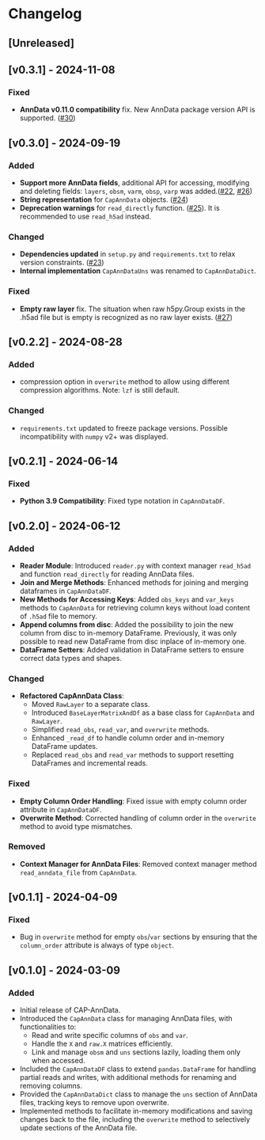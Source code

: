 # Changelog

## [Unreleased]

## [v0.3.1] - 2024-11-08

### Fixed
- **AnnData v0.11.0 compatibility** fix. New AnnData package version API is supported. ([#30](https://github.com/cellannotation/cap-anndata/pull/30))


## [v0.3.0] - 2024-09-19
### Added
- **Support more AnnData fields**, additional API for accessing, modifying and deleting fields: `layers`, `obsm`, `varm`, `obsp`, `varp` was added.([#22](https://github.com/cellannotation/cap-anndata/pull/22), [#26](https://github.com/cellannotation/cap-anndata/pull/26)) 
- **String representation** for `CapAnnData` objects. ([#24](https://github.com/cellannotation/cap-anndata/pull/24))
- **Deprecation warnings** for `read_directly` function. ([#25](https://github.com/cellannotation/cap-anndata/pull/25)). It is recommended to use `read_h5ad` instead.

### Changed
- **Dependencies updated** in `setup.py` and `requirements.txt` to relax version constraints. ([#23](https://github.com/cellannotation/cap-anndata/pull/26))
- **Internal implementation** `CapAnnDataUns` was renamed to `CapAnnDataDict`.

### Fixed
- **Empty raw layer** fix. The situation when raw h5py.Group exists in the .h5ad file but is empty is recognized as no raw layer exists. ([#27](https://github.com/cellannotation/cap-anndata/pull/27))

## [v0.2.2] - 2024-08-28

### Added
- compression option in `overwrite` method to allow using different compression algorithms. Note: `lzf` is still default. 

### Changed

- `requirements.txt` updated to freeze package versions. Possible incompatibility with `numpy` v2+ was displayed. 

## [v0.2.1] - 2024-06-14

### Fixed
- **Python 3.9 Compatibility**: Fixed type notation in `CapAnnDataDF`.

## [v0.2.0] - 2024-06-12

### Added

- **Reader Module**: Introduced `reader.py` with context manager `read_h5ad` and  function `read_directly` for reading AnnData files.
- **Join and Merge Methods**: Enhanced methods for joining and merging dataframes in `CapAnnDataDF`.
- **New Methods for Accessing Keys**: Added `obs_keys` and `var_keys` methods to `CapAnnData` for retrieving column keys without load content of `.h5ad` file to memory.
- **Append columns from disc**: Added the possibility to join the new column from disc to in-memory DataFrame. Previously, it was only possible to read new DataFrame from disc inplace of in-memory one. 
- **DataFrame Setters**: Added validation in DataFrame setters to ensure correct data types and shapes.

### Changed

- **Refactored CapAnnData Class**:
  - Moved `RawLayer` to a separate class.
  - Introduced `BaseLayerMatrixAndDf` as a base class for `CapAnnData` and `RawLayer`.
  - Simplified `read_obs`, `read_var`, and `overwrite` methods.
  - Enhanced `_read_df` to handle column order and in-memory DataFrame updates.
  - Replaced `read_obs` and `read_var` methods to support resetting DataFrames and incremental reads.

### Fixed

- **Empty Column Order Handling**: Fixed issue with empty column order attribute in `CapAnnDataDF`.
- **Overwrite Method**: Corrected handling of column order in the `overwrite` method to avoid type mismatches.

### Removed

- **Context Manager for AnnData Files**: Removed context manager method `read_anndata_file` from `CapAnnData`.
## [v0.1.1] - 2024-04-09

### Fixed
- Bug in `overwrite` method for empty `obs`/`var` sections by ensuring that the `column_order` attribute is always of type `object`.  


## [v0.1.0] - 2024-03-09

### Added
- Initial release of CAP-AnnData.
- Introduced the `CapAnnData` class for managing AnnData files, with functionalities to:
  - Read and write specific columns of `obs` and `var`.
  - Handle the `X` and `raw.X` matrices efficiently.
  - Link and manage `obsm` and `uns` sections lazily, loading them only when accessed.
- Included the `CapAnnDataDF` class to extend `pandas.DataFrame` for handling partial reads and writes, with additional methods for renaming and removing columns.
- Provided the `CapAnnDataDict` class to manage the `uns` section of AnnData files, tracking keys to remove upon overwrite.
- Implemented methods to facilitate in-memory modifications and saving changes back to the file, including the `overwrite` method to selectively update sections of the AnnData file.